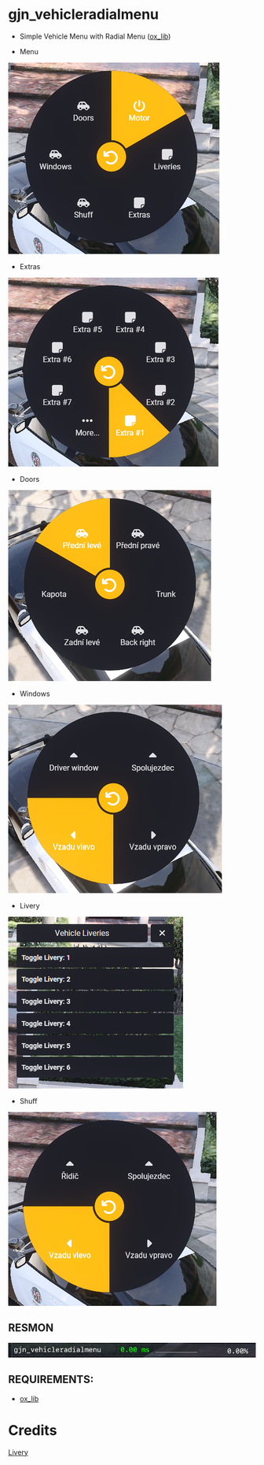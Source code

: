 # gjn_vehicleradialmenu

- Simple Vehicle Menu with Radial Menu ([ox_lib](https://github.com/overextended/ox_lib))

- Menu

![Menu](img/image-2.png)

- Extras

![Extras](img/image-1.png)

- Doors

![Doors](img/image-6.png)

- Windows

![Windows](img/image-5.png)

- Livery

![Livery](img/image-4.png)

- Shuff

![Shuff](img/image-3.png)

## RESMON

![Resmon](img/image.png)

## REQUIREMENTS:
- [ox_lib](https://github.com/overextended/ox_lib)

# Credits
[Livery](https://github.com/juddisjudd/jdd_liveries/tree/main)